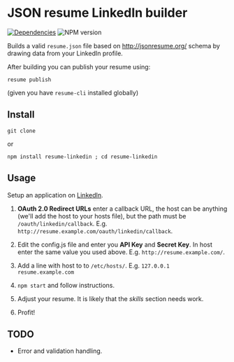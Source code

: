 # JSON resume LinkedIn builder

[![Dependencies](http://img.shields.io/david/mblarsen/resume-linkedin.svg
)](https://david-dm.org/mblarsen/resume-linkedin) ![NPM version](http://img.shields.io/npm/v/resume-linkedin.svg)

Builds a valid `resume.json` file based on http://jsonresume.org/ schema by drawing data from your LinkedIn profile.

After building you can publish your resume using:

    resume publish

(given you have `resume-cli` installed globally)

## Install

```
git clone
```

or

```
npm install resume-linkedin ; cd resume-linkedin
```

## Usage

Setup an application on [LinkedIn](https://www.linkedin.com/secure/developer).

1. __OAuth 2.0 Redirect URLs__ enter a callback URL, the host can be anything (we'll add the host to your hosts file), but the path must be `/oauth/linkedin/callback`. E.g. `http://resume.example.com/oauth/linkedin/callback`.

2. Edit the config.js file and enter you __API Key__ and __Secret Key__. In host enter the same value you used above. E.g. `http://resume.example.com/`.

3. Add a line with host to to `/etc/hosts/`. E.g. `127.0.0.1 resume.example.com`

4. `npm start` and follow instructions.

5. Adjust your resume. It is likely that the _skills_ section needs work.

6. Profit!

## TODO

* Error and validation handling.
